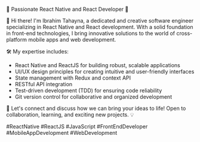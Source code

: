 🚀 Passionate React Native and React Developer 🚀

👋 Hi there! I'm Ibrahim Tahayna, a dedicated and creative software engineer specializing in React Native and React development. With a solid foundation in front-end technologies, I bring innovative solutions to the world of cross-platform mobile apps and web development.

🛠️ My expertise includes:
- React Native and ReactJS for building robust, scalable applications
- UI/UX design principles for creating intuitive and user-friendly interfaces
- State management with Redux and context API
- RESTful API integration
- Test-driven development (TDD) for ensuring code reliability
- Git version control for collaborative and organized development

🌟 Let's connect and discuss how we can bring your ideas to life! Open to collaboration, learning, and exciting new projects. 💡

#ReactNative #ReactJS #JavaScript #FrontEndDeveloper #MobileAppDevelopment #WebDevelopment
